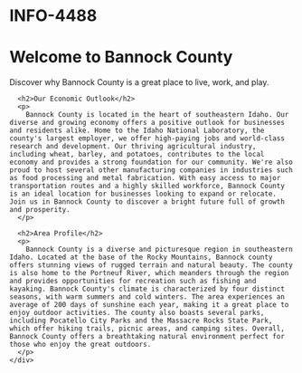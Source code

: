 # INFO-4488

<div id="home" class="container-fluid">
      <h1>Welcome to Bannock County</h1>
      <p>
        Discover why Bannock County is a great place to live, work, and play.
      </p>

      <h2>Our Economic Outlook</h2>
      <p>
        Bannock County is located in the heart of southeastern Idaho. Our diverse and growing economy offers a positive outlook for businesses and residents alike. Home to the Idaho National Laboratory, the county's largest employer, we offer high-paying jobs and world-class research and development. Our thriving agricultural industry, including wheat, barley, and potatoes, contributes to the local economy and provides a strong foundation for our community. We're also proud to host several other manufacturing companies in industries such as food processing and metal fabrication. With easy access to major transportation routes and a highly skilled workforce, Bannock County is an ideal location for businesses looking to expand or relocate. Join us in Bannock County to discover a bright future full of growth and prosperity.
      </p>

      <h2>Area Profile</h2>
      <p>
        Bannock County is a diverse and picturesque region in southeastern Idaho. Located at the base of the Rocky Mountains, Bannock county offers stunning views of rugged terrain and natural beauty. The county is also home to the Portneuf River, which meanders through the region and provides opportunities for recreation such as fishing and kayaking. Bannock County's climate is characterized by four distinct seasons, with warm summers and cold winters. The area experiences an average of 200 days of sunshine each year, making it a great place to enjoy outdoor activities. The county also boasts several parks, including Pocatello City Parks and the Massacre Rocks State Park, which offer hiking trails, picnic areas, and camping sites. Overall, Bannock County offers a breathtaking natural environment perfect for those who enjoy the great outdoors.
      </p>
    </div>
